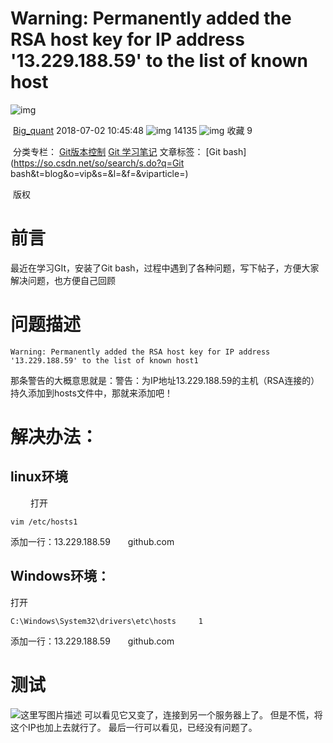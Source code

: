 # Warning: Permanently added the RSA host key for IP address '13.229.188.59' to the list of known host

![img](https://csdnimg.cn/release/blogv2/dist/pc/img/original.png)

​                    [Big_quant](https://blog.csdn.net/lvsehaiyang1993)                    2018-07-02 10:45:48                    ![img](https://csdnimg.cn/release/blogv2/dist/pc/img/articleReadEyes.png)                    14135                                            ![img](https://csdnimg.cn/release/blogv2/dist/pc/img/tobarCollect.png)                                                收藏                                                    9                                                                

​                            分类专栏：                                [Git版本控制](https://blog.csdn.net/lvsehaiyang1993/category_7759488.html)                                [Git 学习笔记](https://blog.csdn.net/lvsehaiyang1993/category_9276365.html)                            文章标签：                                [Git bash](https://so.csdn.net/so/search/s.do?q=Git bash&t=blog&o=vip&s=&l=&f=&viparticle=)                    

​                    版权                

# 前言

最近在学习GIt，安装了Git bash，过程中遇到了各种问题，写下帖子，方便大家解决问题，也方便自己回顾

# 问题描述

```
Warning: Permanently added the RSA host key for IP address '13.229.188.59' to the list of known host1
```

那条警告的大概意思就是：警告：为IP地址13.229.188.59的主机（RSA连接的）持久添加到hosts文件中，那就来添加吧！

# 解决办法：

## linux环境

　　 
 打开

```
vim /etc/hosts1
```

添加一行：13.229.188.59　　github.com

## Windows环境：

打开

```
C:\Windows\System32\drivers\etc\hosts     1
```

添加一行：13.229.188.59　　github.com

# 测试

![这里写图片描述](https://img-blog.csdn.net/20180702104408817?watermark/2/text/aHR0cHM6Ly9ibG9nLmNzZG4ubmV0L2x2c2VoYWl5YW5nMTk5Mw==/font/5a6L5L2T/fontsize/400/fill/I0JBQkFCMA==/dissolve/70) 
 可以看见它又变了，连接到另一个服务器上了。 
 但是不慌，将这个IP也加上去就行了。 
 最后一行可以看见，已经没有问题了。

